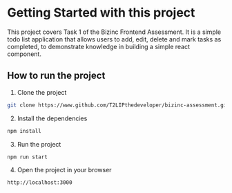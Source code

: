 # Getting Started with this project

This project covers Task 1 of the Bizinc Frontend Assessment. It is a simple todo list application that allows users to add, edit, delete and mark tasks as completed, to demonstrate knowledge in building a simple react component.

## How to run the project

1. Clone the project

```bash
git clone https://www.github.com/T2LIPthedeveloper/bizinc-assessment.git
```

2. Install the dependencies

```bash
npm install
```

3. Run the project

```bash
npm run start
```

4. Open the project in your browser

```bash
http://localhost:3000
```
